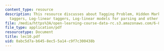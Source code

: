 ```yaml
---
content_type: resource
description: This resource discusses about Tagging Problem, Hidden Markov Model (HMM)
  taggers, Log-linear taggers, Log-linear models for parsing and other problems.
file: /media/https%3A/open-learning-course-data-rc.s3.amazonaws.com/6-864-advanced-natural-language-processing-fall-2005/0abc5d7ab6458ec55a14c9f7c300438b_lec10.pdf
file_type: application/pdf
resourcetype: Document
title: lec10.pdf
uid: 0abc5d7a-b645-8ec5-5a14-c9f7c300438b
---
```

